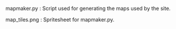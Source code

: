 mapmaker.py
: Script used for generating the maps used by the site.

map_tiles.png
: Spritesheet for mapmaker.py.
